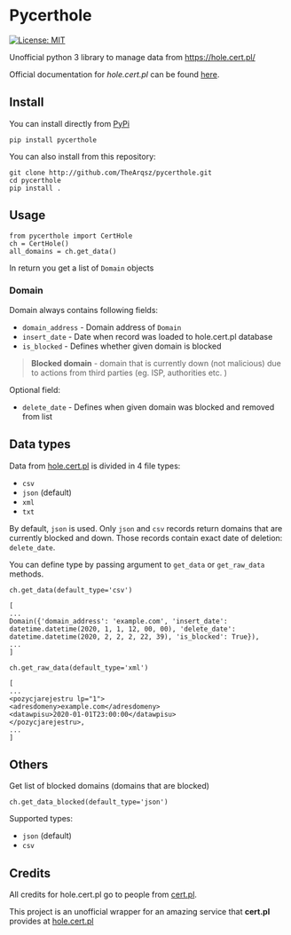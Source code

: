 # Pycerthole

[![License: MIT](https://img.shields.io/badge/License-MIT-yellow.svg)](https://opensource.org/licenses/MIT)

Unofficial python 3 library to manage data from  https://hole.cert.pl/

Official documentation for *hole.cert.pl* can be found [here](http://hole.cert.pl/schema/certpl_lista_ostrzezen_api_v1.pdf). 

## Install

You can install directly from [PyPi](https://pypi.org/project/pycerthole/)
```console
pip install pycerthole
```

You can also install from this repository:
```console
git clone http://github.com/TheArqsz/pycerthole.git
cd pycerthole
pip install .
```

## Usage

```python3
from pycerthole import CertHole
ch = CertHole()
all_domains = ch.get_data()
```
In return you get a list of `Domain` objects

### Domain

Domain always contains following fields:

- `domain_address` - Domain address of `Domain`
- `insert_date` - Date when record was loaded to hole.cert.pl database
- `is_blocked` - Defines whether given domain is blocked

> **Blocked domain** - domain that is currently down (not malicious) due to actions from third parties (eg. ISP, authorities etc. )

Optional field:

- `delete_date` - Defines when given domain was blocked and removed from list

## Data types

Data from [hole.cert.pl](https://hole.cert.pl) is divided in 4 file types:

- `csv`
- `json` (default)
- `xml`
- `txt`

By default, `json` is used. Only `json` and `csv` records return domains that are currently blocked and down. Those records contain exact date of deletion: `delete_date`.

You can define type by passing argument to `get_data` or `get_raw_data` methods.

```python3
ch.get_data(default_type='csv')

[
...
Domain({'domain_address': 'example.com', 'insert_date': datetime.datetime(2020, 1, 1, 12, 00, 00), 'delete_date': datetime.datetime(2020, 2, 2, 2, 22, 39), 'is_blocked': True}),
...
]

```

```python3
ch.get_raw_data(default_type='xml')

[
...
<pozycjarejestru lp="1">
<adresdomeny>example.com</adresdomeny>
<datawpisu>2020-01-01T23:00:00</datawpisu>
</pozycjarejestru>,
...
]
```

## Others

Get list of blocked domains (domains that are blocked)
```python3
ch.get_data_blocked(default_type='json')
```

Supported types:

- `json` (default)
- `csv`

## Credits

All credits for hole.cert.pl go to people from [cert.pl](https://www.cert.pl/).

This project is an unofficial wrapper for an amazing service that **cert.pl** provides at [hole.cert.pl](https://hole.cert.pl)
